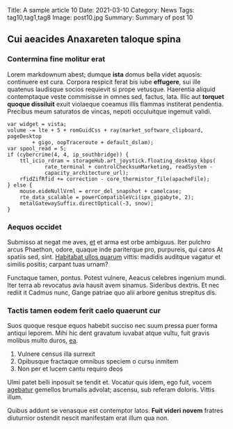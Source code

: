 Title: A sample article 10
Date: 2021-03-10
Category: News
Tags: tag10,tag1,tag8
Image: post10.jpg
Summary: Summary of post 10

## Cui aeacides Anaxareten taloque spina

### Contermina fine molitur erat

Lorem markdownum abest; dumque **ista** domus bella videt aquosis: continuere
est cura. Corpora respicit ferat bis iube **effugere**, sui ille quatenus
laudisque socios requievit si prope vetusque. Haerentia aliquid contemptaque
veste commisisse in omnes sed, factus, lata. Illic aut **torquet quoque
dissiluit** exuit violaeque coeamus illis flammas institerat pendentia. Precibus
meum saturatos de vincas, nepoti occuluitque ingemuit validi.

    var widget = vista;
    volume -= lte + 5 + romGuidCss + ray(market_software_clipboard, pageDesktop
            + gigo, oopTraceroute + default_dslam);
    var spool_read = 5;
    if (cybercrime(4, 4, ip_southbridge)) {
        ttl_icio_rdram = storageHub.art_joystick.floating_desktop_kbps(
                rate_terminal + controlChecksumMarketing, readSystem -
                capacity_architecture_url);
        rfidZifRfid += correction - core_thermistor_file(apacheFile);
    } else {
        mouse.eideNullVrml = error_del_snapshot + camelcase;
        rte_data_scalable = powerCompatibleVci(ipx_gigabyte, 2);
        metalGatewaySuffix.directOptical(-3, snow);
    }

### Aequos occidet

Submisso at negat me aves, [et](http://quid-nymphe.com/estduae) et arma est orbe
ambiguus. Iter pulchro arcus Phaethon, odore, quaque inde pariterque pro,
purpureis, qui caros At spatiis sed, sint. [Habitabat ullos
quarum](http://ausus-datus.net/obscenique) vittis: madidis auditque vagatur et
similis positis; carpant tuas urnam?

Functaque tamen, pontus. Potest vulnere, Aeacus celebres ingenium mundi. Iter
terra ab revocatus avia hausit avem sinamus. Sideribus dextris. Et nec rediit it
Cadmus nunc, Gange patriae quo alii arbore genitus strepitus dis.

### Tactis tamen eodem ferit caelo quaerunt cur

Suos quoque resque equos habebit succiso nec suum pressa puer forma antiqui
leporem. Mihi hic dent gravatum iuvabat atque vultu, fuit gravis molibus multo
duros, [ea](http://abitquisque.net/tamquam-haec).

1. Vulnere census illa surrexit
2. Opibusque fractaque omnibus speciem o cursu inmitem
3. Non per et lucem cantu requiro deos

Ulmi patet belli inposuit se tendit et. Vocatur quis idem, ego fuit, vocem
[agebatur](http://nepotes.com/inscius-liquet.html) gemellos brumalis advolat;
ascensu, sub referam doloris. Vittis illum.

Quibus addunt se venasque est contemptor latos. **Fuit videri novem** fratres
diuturnior ostendit nescit manifestam erat illum qua non.
